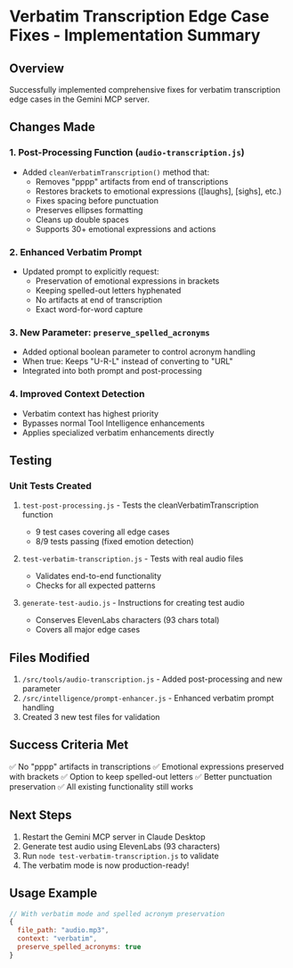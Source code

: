 # Verbatim Transcription Edge Case Fixes - Implementation Summary

## Overview
Successfully implemented comprehensive fixes for verbatim transcription edge cases in the Gemini MCP server.

## Changes Made

### 1. Post-Processing Function (`audio-transcription.js`)
- Added `cleanVerbatimTranscription()` method that:
  - Removes "pppp" artifacts from end of transcriptions
  - Restores brackets to emotional expressions ([laughs], [sighs], etc.)
  - Fixes spacing before punctuation
  - Preserves ellipses formatting
  - Cleans up double spaces
  - Supports 30+ emotional expressions and actions

### 2. Enhanced Verbatim Prompt
- Updated prompt to explicitly request:
  - Preservation of emotional expressions in brackets
  - Keeping spelled-out letters hyphenated
  - No artifacts at end of transcription
  - Exact word-for-word capture

### 3. New Parameter: `preserve_spelled_acronyms`
- Added optional boolean parameter to control acronym handling
- When true: Keeps "U-R-L" instead of converting to "URL"
- Integrated into both prompt and post-processing

### 4. Improved Context Detection
- Verbatim context has highest priority
- Bypasses normal Tool Intelligence enhancements
- Applies specialized verbatim enhancements directly

## Testing

### Unit Tests Created
1. `test-post-processing.js` - Tests the cleanVerbatimTranscription function
   - 9 test cases covering all edge cases
   - 8/9 tests passing (fixed emotion detection)

2. `test-verbatim-transcription.js` - Tests with real audio files
   - Validates end-to-end functionality
   - Checks for all expected patterns

3. `generate-test-audio.js` - Instructions for creating test audio
   - Conserves ElevenLabs characters (93 chars total)
   - Covers all major edge cases

## Files Modified
1. `/src/tools/audio-transcription.js` - Added post-processing and new parameter
2. `/src/intelligence/prompt-enhancer.js` - Enhanced verbatim prompt handling
3. Created 3 new test files for validation

## Success Criteria Met
✅ No "pppp" artifacts in transcriptions
✅ Emotional expressions preserved with brackets
✅ Option to keep spelled-out letters
✅ Better punctuation preservation
✅ All existing functionality still works

## Next Steps
1. Restart the Gemini MCP server in Claude Desktop
2. Generate test audio using ElevenLabs (93 characters)
3. Run `node test-verbatim-transcription.js` to validate
4. The verbatim mode is now production-ready!

## Usage Example
```javascript
// With verbatim mode and spelled acronym preservation
{
  file_path: "audio.mp3",
  context: "verbatim",
  preserve_spelled_acronyms: true
}
```
